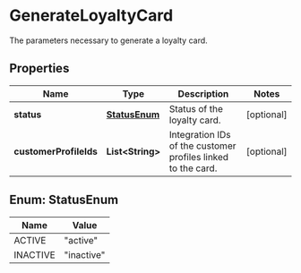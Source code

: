 

# GenerateLoyaltyCard

The parameters necessary to generate a loyalty card.
## Properties

Name | Type | Description | Notes
------------ | ------------- | ------------- | -------------
**status** | [**StatusEnum**](#StatusEnum) | Status of the loyalty card. |  [optional]
**customerProfileIds** | **List&lt;String&gt;** | Integration IDs of the customer profiles linked to the card. |  [optional]



## Enum: StatusEnum

Name | Value
---- | -----
ACTIVE | &quot;active&quot;
INACTIVE | &quot;inactive&quot;



